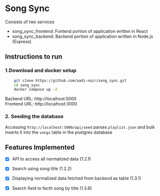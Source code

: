 # Song Sync

Consists of two services
 - song_sync_frontend: Fontend portion of application written in React
 - song_sync_backend: Backend portion of application written in Node.js (Express)


## Instructions to run

### 1.Download and docker setup
```sh
    git clone https://github.com/aadi-nair/song_sync.git
    cd song_sync
    docker compose up -d
```

Backend URL: http://localhost:5000 \
Frontend URL: http://localhost:3000



### 2. Seeding the database

Accessing `http://localhost:5000/api/seed` parses `playlist.json` and bulk inserts it into the `songs` table in the postgres database


## Features Implemented

- [x] API to access all normalized data (1.2.1)
- [x] Search using song title (1.2.2)


- [x] Displaying normalized data fetched from backend as table (1.3.1)
- [x] Search field to fecth song by title (1.3.6)







